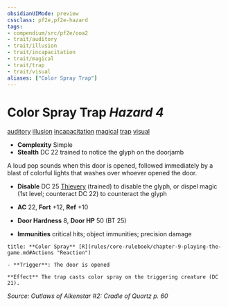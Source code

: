 ```yaml
---
obsidianUIMode: preview
cssclass: pf2e,pf2e-hazard
tags:
- compendium/src/pf2e/ooa2
- trait/auditory
- trait/illusion
- trait/incapacitation
- trait/magical
- trait/trap
- trait/visual
aliases: ["Color Spray Trap"]
---
```

# Color Spray Trap *Hazard 4*  
[auditory](auditory.md "Auditory Effect Trait")  [illusion](illusion.md "Illusion School Trait")  [incapacitation](incapacitation.md "Incapacitation Effect Trait")  [magical](magical.md "Magical Item Trait")  [trap](trap.md "Trap Hazard Trait")  [visual](visual.md "Visual Effect Trait")  

- **Complexity** Simple
- **Stealth** DC 22 trained to notice the glyph on the doorjamb  

A loud pop sounds when this door is opened, followed immediately by a blast of colorful lights that washes over whoever opened the door.

- **Disable** DC 25 [Thievery](skills.md#Thievery) (trained) to disable the glyph, or dispel magic (1st level; counteract DC 22) to counteract the glyph  

- **AC** 22, **Fort** +12, **Ref** +10
- **Door Hardness** 8, **Door HP** 50 (BT 25)
- **Immunities** critical hits; object immunities; precision damage

```ad-embed-ability
title: **Color Spray** [R](rules/core-rulebook/chapter-9-playing-the-game.md#Actions "Reaction")

- **Trigger**: The door is opened

**Effect** The trap casts color spray on the triggering creature (DC 21).
```

*Source: Outlaws of Alkenstar #2: Cradle of Quartz p. 60*